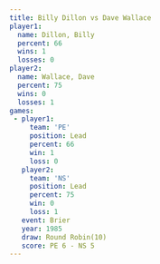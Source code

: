 ```yaml
---
title: Billy Dillon vs Dave Wallace
player1:             
  name: Dillon, Billy
  percent: 66        
  wins: 1            
  losses: 0          
player2:             
  name: Wallace, Dave
  percent: 75        
  wins: 0            
  losses: 1          
games:
 - player1:        
     team: 'PE'    
     position: Lead
     percent: 66   
     win: 1        
     loss: 0       
   player2:        
     team: 'NS'    
     position: Lead
     percent: 75   
     win: 0        
     loss: 1       
   event: Brier         
   year: 1985           
   draw: Round Robin(10)
   score: PE 6 - NS 5   
---
```

